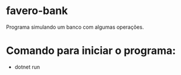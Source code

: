 # favero-bank
Programa simulando um banco com algumas operações.

# Comando para iniciar o programa:
- dotnet run
